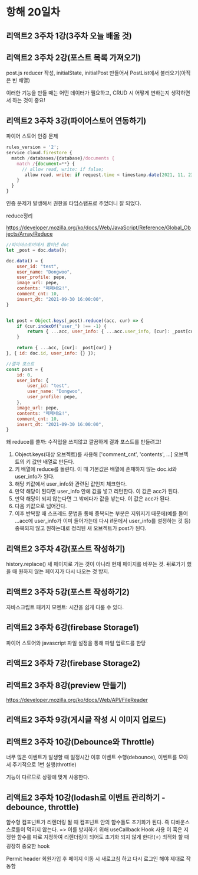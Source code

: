 # 항해 20일차

## 리액트2 3주차 1강(3주차 오늘 배울 것)  

## 리액트2 3주차 2강(포스트 목록 가져오기)  
post.js reducer 작성, initialState, initialPost 만들어서 PostList에서 불러오기(아직은 빈 배열)

이러한 기능을 만들 때는 어떤 데이터가 필요하고, CRUD 시 어떻게 변하는지 생각하면서 하는 것이 중요!

## 리액트2 3주차 3강(파이어스토어 연동하기)  

파이어 스토어 인증 문제  
```javascript
rules_version = '2';
service cloud.firestore {
  match /databases/{database}/documents {
    match /{document=**} {
      // allow read, write: if false;
       allow read, write: if request.time < timestamp.date(2021, 11, 23);
    }
  }
}
```
인증 문제가 발생해서 권한을 타임스탬프로 주었더니 잘 되었다.

reduce정리  

https://developer.mozilla.org/ko/docs/Web/JavaScript/Reference/Global_Objects/Array/Reduce
```javascript
//파이어스토어에서 뽑아낸 doc
let _post = doc.data();

doc.data() = {
    user_id: "test",
    user_name: "Dongwoo",
    user_profile: pepe,
    image_url: pepe,
    contents: "페페네요!",
    comment_cnt: 10,
    insert_dt: "2021-09-30 16:00:00",
}


let post = Object.keys(_post).reduce((acc, cur) => {
    if (cur.indexOf("user_") !== -1) {
        return { ...acc, user_info: { ...acc.user_info, [cur]: _post[cur] } };
    }

    return { ...acc, [cur]: _post[cur] }
}, { id: doc.id, user_info: {} });

//결과 포스트
const post = {
    id: 0,
    user_info: {
        user_id: "test",
        user_name: "Dongwoo",
        user_profile: pepe,
    },
    image_url: pepe,
    contents: "페페네요!",
    comment_cnt: 10,
    insert_dt: "2021-09-30 16:00:00",
}
```
왜 reduce를 쓸까: 수작업을 쓰지않고 깔끔하게 결과 포스트를 만들려고!

1. Object.keys(대상 오브젝트)를 사용해 ['comment_cnt', 'contents', ...] 오브젝트의 키 값만 배열로 만든다.
2. 키 배열에 reduce를 돌린다. 이 때 기본값은 배열에 존재하지 않는 doc.id와 user_info가 된다.
3. 해당 키값에서 user_info와 관련된 값인지 체크한다.
3. 만약 해당이 된다면 user_info 안에 값을 넣고 리턴한다. 이 값은 acc가 된다.
3. 만약 해당이 되지 않는다면 그 밖에다가 값을 넣는다. 이 값은 acc가 된다.
4. 다음 키값으로 넘어간다.
5. 이후 반복할 때 스프레드 문법을 통해 중복되는 부분은 지워지기 때문에(예를 들어 ...acc에 user_info가 이미 들어가는데 다시 if문에서 user_info를 설정하는 것 등) 중복되지 않고 원하는대로 정리된 새 오브젝트가 post가 된다.

## 리액트2 3주차 4강(포스트 작성하기)  
history.replace() 새 페이지로 가는 것이 아니라 현재 페이지를 바꾸는 것. 뒤로가기 했을 때 원하지 않는 페이지가 다시 나오는 것 방지.

## 리액트2 3주차 5강(포스트 작성하기2)  
자바스크립트 패키지 모멘트: 시간을 쉽게 다룰 수 있다.

## 리액트2 3주차 6강(firebase Storage1)  
파이어 스토어와 javascript 파일 설정을 통해 파일 업로드를 한당

## 리액트2 3주차 7강(firebase Storage2)  

## 리액트2 3주차 8강(preview 만들기)  
https://developer.mozilla.org/ko/docs/Web/API/FileReader

## 리액트2 3주차 9강(게시글 작성 시 이미지 업로드)  

## 리액트2 3주차 10강(Debounce와 Throttle)
너무 많은 이벤트가 발생할 때 일정시간 이후 이벤트 수행(debounce), 이벤트를 모아서 주기적으로 1번 실행(throttle)  

기능이 다르므로 상황에 맞게 사용한다.

## 리액트2 3주차 10강(lodash로 이벤트 관리하기 - debounce, throttle)  
함수형 컴포넌트가 리렌더링 될 때 컴포넌트 안의 함수들도 초기화가 된다. 즉 디바운스 스로틀이 먹히지 않는다. => 이를 방지하기 위해 useCallback Hook 사용 이 훅은 지정한 함수를 따로 지정하여 리렌더링이 되어도 초기화 되지 않게 한다!(⭐) 최적화 할 때 굉장히 중요한 hook

Permit header 회원가입 후 페이지 이동 시 새로고침 하고 다시 로그인 해야 제대로 작동함
